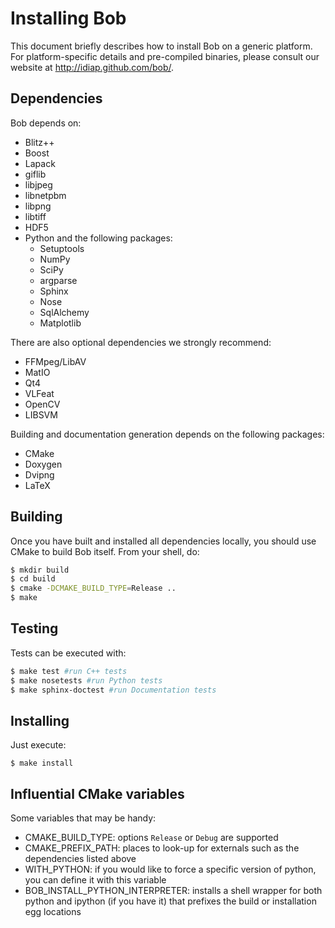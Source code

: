 # Installing Bob

This document briefly describes how to install Bob on a generic platform. For
platform-specific details and pre-compiled binaries, please consult our website
at http://idiap.github.com/bob/.

## Dependencies

Bob depends on:

 * Blitz++
 * Boost
 * Lapack
 * giflib
 * libjpeg
 * libnetpbm
 * libpng
 * libtiff
 * HDF5
 * Python and the following packages:
   * Setuptools
   * NumPy
   * SciPy
   * argparse
   * Sphinx
   * Nose
   * SqlAlchemy
   * Matplotlib

There are also optional dependencies we strongly recommend:

 * FFMpeg/LibAV
 * MatIO
 * Qt4
 * VLFeat
 * OpenCV
 * LIBSVM

Building and documentation generation depends on the following packages:

 * CMake
 * Doxygen
 * Dvipng
 * LaTeX

## Building

Once you have built and installed all dependencies locally, you should use
CMake to build Bob itself. From your shell, do:

```sh
$ mkdir build
$ cd build
$ cmake -DCMAKE_BUILD_TYPE=Release ..
$ make
```

## Testing

Tests can be executed with:

```sh
$ make test #run C++ tests
$ make nosetests #run Python tests
$ make sphinx-doctest #run Documentation tests
```

## Installing

Just execute:

```
$ make install
```

## Influential CMake variables

Some variables that may be handy:

 * CMAKE_BUILD_TYPE: options `Release` or `Debug` are supported
 * CMAKE_PREFIX_PATH: places to look-up for externals such as the dependencies
   listed above
 * WITH_PYTHON: if you would like to force a specific version of python, you
   can define it with this variable
 * BOB_INSTALL_PYTHON_INTERPRETER: installs a shell wrapper for both python and
   ipython (if you have it) that prefixes the build or installation egg
   locations

